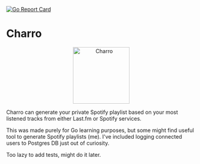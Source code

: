 [![Go Report Card](https://goreportcard.com/badge/github.com/nerijus-st/charro)](https://goreportcard.com/report/github.com/nerijus-st/charro)
# Charro
<p align="center">
  <img src="https://nerijust-st.s3.us-east-2.amazonaws.com/charro_gopher.png" width="150" alt="Charro">
</p>

Charro can generate your private Spotify playlist based on your most listened tracks from either Last.fm or Spotify services.

This was made purely for Go learning purposes, but some might find useful tool to generate Spotify playlists (me). I've included logging connected users to Postgres DB just out of curiosity.

Too lazy to add tests, might do it later.
